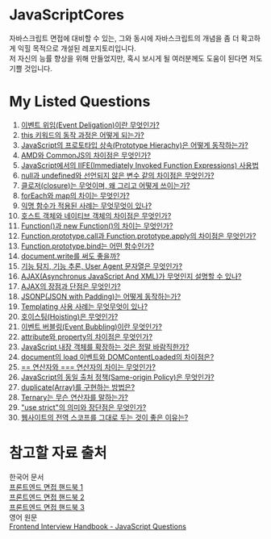 # JavaScriptCores
자바스크립트 면접에 대비할 수 있는, 그와 동시에 자바스크립트의 개념을 좀 더 확고하게 익힐 목적으로 개설된 레포지토리입니다.   
저 자신의 능률 향상을 위해 만들었지만, 혹시 보시게 될 여러분께도 도움이 된다면 저도 기쁠 것입니다.

# My Listed Questions
1. [이벤트 위임(Event Deligation)이란 무엇인가?](https://github.com/kuman514/JavaScriptCores/blob/main/event%20delegation.html)
2. [this 키워드의 동작 과정은 어떻게 되는가?](https://github.com/kuman514/JavaScriptCores/blob/main/this.html)
3. [JavaScript의 프로토타입 상속(Prototype Hierachy)은 어떻게 동작하는가?](https://github.com/kuman514/JavaScriptCores/blob/main/prototype%20hierachy.html)
4. [AMD와 CommonJS의 차이점은 무엇인가?](https://github.com/kuman514/JavaScriptCores/blob/main/AMD%20vs%20CommonJS.md)
5. [JavaScript에서의 IIFE(Immediately Invoked Function Expressions) 사용법](https://github.com/kuman514/JavaScriptCores/blob/main/function%20iife.html)
6. [null과 undefined와 선언되지 않은 변수 같의 차이점은 무엇인가?](https://github.com/kuman514/JavaScriptCores/blob/main/null%20undefined%20undeclared.html)
7. [클로저(closure)는 무엇이며, 왜 그리고 어떻게 쓰이는가?](https://github.com/kuman514/JavaScriptCores/blob/main/closure.html)
8. [forEach와 map의 차이는 무엇인가?](https://github.com/kuman514/JavaScriptCores/blob/main/foreach%20map.html)
9. [익명 함수가 적용된 사례는 무엇무엇이 있나?](https://github.com/kuman514/JavaScriptCores/blob/main/anonymous%20function.html)
10. [호스트 객체와 네이티브 객체의 차이점은 무엇인가?](https://github.com/kuman514/JavaScriptCores/blob/main/host%20obj%20native%20obj.html)
11. [Function()과 new Function()의 차이는 무엇인가?](https://github.com/kuman514/JavaScriptCores/blob/main/function%20new%20function.html)
12. [Function.prototype.call과 Function.prototype.apply의 차이점은 무엇인가?](https://github.com/kuman514/JavaScriptCores/blob/main/call%20vs%20apply.html)
13. [Function.prototype.bind는 어떤 함수인가?](https://github.com/kuman514/JavaScriptCores/blob/main/bind.html)
14. [document.write를 써도 좋을까?](https://github.com/kuman514/JavaScriptCores/blob/main/document%20write.html)
15. [기능 탐지, 기능 추론, User Agent 문자열은 무엇인가?](https://github.com/kuman514/JavaScriptCores/blob/main/feature%20detection%2C%20feature%20inference%20and%20ua%20string.md)
16. [AJAX(Asynchronus JavaScript And XML)가 무엇인지 설명할 수 있나?](https://github.com/kuman514/JavaScriptCores/blob/main/ajax.md)
17. [AJAX의 장점과 단점은 무엇인가?](https://github.com/kuman514/JavaScriptCores/blob/main/ajax%20advantage%20drawback.md)
18. [JSONP(JSON with Padding)는 어떻게 동작하는가?](https://github.com/kuman514/JavaScriptCores/blob/main/jsonp.md)
19. [Templating 사용 사례는 무엇무엇이 있나?](https://github.com/kuman514/JavaScriptCores/blob/main/templating.html)
20. [호이스팅(Hoisting)은 무엇인가?](https://github.com/kuman514/JavaScriptCores/blob/main/hoisting.html)
21. [이벤트 버블링(Event Bubbling)이란 무엇인가?](https://github.com/kuman514/JavaScriptCores/blob/main/event%20bubbling.html)
22. [attribute와 property의 차이점은 무엇인가?](https://github.com/kuman514/JavaScriptCores/blob/main/attribute%20property.html)
23. [JavaScript 내장 객체를 확장하는 것은 정말 바람직한가?](https://github.com/kuman514/JavaScriptCores/blob/main/builtin%20expansion.md)
24. [document의 load 이벤트와 DOMContentLoaded의 차이점은?](https://github.com/kuman514/JavaScriptCores/blob/main/onload%20domcontentloaded.html)
25. [== 연산자와 === 연산자의 차이는 무엇인가?](https://github.com/kuman514/JavaScriptCores/blob/main/%3D%3D%20vs%20%3D%3D%3D.html)
26. [JavaScript의 동일 출처 정책(Same-origin Policy)은 무엇인가?](https://github.com/kuman514/JavaScriptCores/blob/main/same%20origin%20policy.md)
27. [duplicate(Array)를 구현하는 방법은?](https://github.com/kuman514/JavaScriptCores/blob/main/duplicate.html)
28. [Ternary는 무슨 연산자를 말하는가?](https://github.com/kuman514/JavaScriptCores/blob/main/ternary.html)
29. ["use strict"의 의미와 장단점은 무엇인가?](https://github.com/kuman514/JavaScriptCores/blob/main/use%20strict.html)
30. [웹사이트의 전역 스코프를 그대로 두는 것이 좋은 이유는?](https://github.com/kuman514/JavaScriptCores/blob/main/global%20scope.html)

# 참고할 자료 출처
한국어 문서   
[프론트엔드 면접 핸드북 1](https://blog.rhostem.com/posts/2020-04-12-fe-interview-handbook-js-1)   
[프론트엔드 면접 핸드북 2](https://blog.rhostem.com/posts/2020-04-13-fe-interview-handbook-js-2)   
[프론트엔드 면접 핸드북 3](https://blog.rhostem.com/posts/2020-04-14-fe-interview-handbook-js-3)   
영어 원문   
[Frontend Interview Handbook - JavaScript Questions](https://github.com/yangshun/front-end-interview-handbook/blob/master/contents/en/javascript-questions.md)